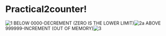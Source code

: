 # Practical2counter!
 ![1](https://github.com/nancydharsini/Practical2counter/assets/160044732/3872ad06-4d27-40ef-9f83-d62e843057db)
 BELOW 0000-DECREMENT (ZERO IS THE LOWER LIMIT)![2a](https://github.com/nancydharsini/Practical2counter/assets/160044732/184dd0ff-2521-4c42-af1c-df86c57c129a)
 ABOVE 999999-INCREMENT (OUT OF MEMORY)![3](https://github.com/nancydharsini/Practical2counter/assets/160044732/a496de11-5ddd-41ab-90d3-1e9906d506a6)
